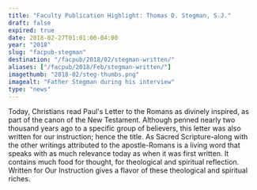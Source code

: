 ```yaml
---
title: "Faculty Publication Highlight: Thomas D. Stegman, S.J."
draft: false
expired: true
date: 2018-02-27T01:01:00-04:00
year: "2018"
slug: "facpub-stegman"
destination: "/facpub/2018/02/stegman-written/"
aliases: ["/facpub/2018/Feb/stegman-written/"]
imagethumb: "2018-02/steg-thumbs.png"
imagealt: "Father Stegman during his interview"
type: "news"
---
```


Today, Christians read Paul's Letter to the Romans as divinely inspired, as part of the canon of the New Testament. Although penned nearly two thousand years ago to a specific group of believers, this letter was also written for our instruction; hence the title. As Sacred Scripture-along with the other writings attributed to the apostle-Romans is a living word that speaks with as much relevance today as when it was first written. It contains much food for thought, for theological and spiritual reflection. Written for Our Instruction gives a flavor of these theological and spiritual riches. 
